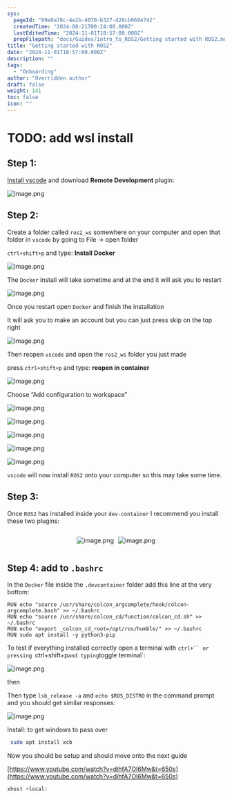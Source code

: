 ```yaml
---
sys:
  pageId: "89e0a78c-4e2b-4070-b327-d28cb0694742"
  createdTime: "2024-08-21T00:24:00.000Z"
  lastEditedTime: "2024-11-01T18:57:00.000Z"
  propFilepath: "docs/Guides/intro_to_ROS2/Getting started with ROS2.md"
title: "Getting started with ROS2"
date: "2024-11-01T18:57:00.000Z"
description: ""
tags:
  - "Onboarding"
author: "Overridden author"
draft: false
weight: 141
toc: false
icon: ""
---
```


# TODO: add wsl install

## Step 1:

[Install vscode](https://code.visualstudio.com/download) and download **Remote Development** plugin:

![image.png](https://prod-files-secure.s3.us-west-2.amazonaws.com/d518164a-d88e-44d1-a4ee-3adb3bd8bce0/efb52993-1881-4a40-b95e-6f020334f022/image.png?X-Amz-Algorithm=AWS4-HMAC-SHA256&X-Amz-Content-Sha256=UNSIGNED-PAYLOAD&X-Amz-Credential=ASIAZI2LB466XUN5ZLOV%2F20250307%2Fus-west-2%2Fs3%2Faws4_request&X-Amz-Date=20250307T220144Z&X-Amz-Expires=3600&X-Amz-Security-Token=IQoJb3JpZ2luX2VjEAUaCXVzLXdlc3QtMiJIMEYCIQDepJjwIWUaYO4B0GYEzkZE%2B51kB32MMwhiZSkXka1bMwIhAOo2vXNNSqYQV7BKPfp%2F6eUlfItDus1v8%2BCaP6tkXHp%2BKv8DCE4QABoMNjM3NDIzMTgzODA1IgxNRTyHGsCX7IYOGZwq3AM1u%2FjVjverJNC3a%2FKdwhh9mZ6H23zfvmKN33MSfDOQMOym6k38lbWuwic6Ms6cNtJHXaUtjUGUYuUDqlCnYxKDb91kHFnIvwOAREuzeCRIxsbKu6jDzNakk59%2F9Uktp%2BMufjEHFk%2Fj7D6kS58FCiWBK%2FzTibsZ9pelKPR1Hiy2tXkz3VzTe0j9owUKTTsG0aTYWEILY4a2voVIw0uPitjksuauauCMXKdr%2BsVyMJrvnIcyXLujtGy%2FDHJXYwV0FR0cCv%2B%2B2pjZRdxMCfu9T1OQN25QNs5RFFBIYGdF9CWPdVEoDBRllFbLWdS7YN2C8D78co85isFhbgxihphjEAJpqdWElhyyzr%2B79DyiWTpt9kyEqU6u0eG%2B065rnoM3DfBSJj5ZteJ2PfA4j0mM5vPymoJntgeHrpsM8ZlqDEU7HK%2BgghM8XpxIIwP7Njp%2FUe5nL5zacYt0F9AwrTROVCDKWgUPUTlHaR2m9IkVPRFNYL4SEZJp%2BL%2FmQcYmH%2BOVUJC4YpcARLsPrvDstLBX%2Bahbh7dTgZbr%2BauhCXV%2Bohx4yIEo2MXKQiaZFY%2B%2Bb55%2BEXCkzvHJ%2FQgmnN9CtmfmliLHVVwFmLkPheTeYS%2BXeo2W5%2BLCt7zxSu5BO2JT5zCFv62%2BBjqkAYeX12IHvHbog%2FNMKV%2FIEyqOOgICR456A%2FFruRfwSGOoO7prk%2FUO5dQGLjHtWWoiJK6TAFV6Wo0UAZDtCrUY%2BAhcww6RJqJxhu86fOJa0Rx9SSGPnFu4t5iWD2hVXD8QfLkSU5IRAUeZL8WFG5Oxyql5qnBN9rugAMzG3y1mWyhO8KWgjyI9FngEgTLTsDdCbEvT9uXVErOlbqJLXWbJMC%2B7Td3d&X-Amz-Signature=b130621713cc686e781739cfb03e89ee9bed01a4a26beac14f1e578771d45d05&X-Amz-SignedHeaders=host&x-id=GetObject)

## Step 2:

Create a folder called `ros2_ws` somewhere on your computer and open that folder in `vscode` by going to File → open folder 

`ctrl+shift+p` and type: **Install Docker**

![image.png](https://prod-files-secure.s3.us-west-2.amazonaws.com/d518164a-d88e-44d1-a4ee-3adb3bd8bce0/2269dc0e-1cd5-47ff-bceb-c04ad9b2eab0/image.png?X-Amz-Algorithm=AWS4-HMAC-SHA256&X-Amz-Content-Sha256=UNSIGNED-PAYLOAD&X-Amz-Credential=ASIAZI2LB466XUN5ZLOV%2F20250307%2Fus-west-2%2Fs3%2Faws4_request&X-Amz-Date=20250307T220144Z&X-Amz-Expires=3600&X-Amz-Security-Token=IQoJb3JpZ2luX2VjEAUaCXVzLXdlc3QtMiJIMEYCIQDepJjwIWUaYO4B0GYEzkZE%2B51kB32MMwhiZSkXka1bMwIhAOo2vXNNSqYQV7BKPfp%2F6eUlfItDus1v8%2BCaP6tkXHp%2BKv8DCE4QABoMNjM3NDIzMTgzODA1IgxNRTyHGsCX7IYOGZwq3AM1u%2FjVjverJNC3a%2FKdwhh9mZ6H23zfvmKN33MSfDOQMOym6k38lbWuwic6Ms6cNtJHXaUtjUGUYuUDqlCnYxKDb91kHFnIvwOAREuzeCRIxsbKu6jDzNakk59%2F9Uktp%2BMufjEHFk%2Fj7D6kS58FCiWBK%2FzTibsZ9pelKPR1Hiy2tXkz3VzTe0j9owUKTTsG0aTYWEILY4a2voVIw0uPitjksuauauCMXKdr%2BsVyMJrvnIcyXLujtGy%2FDHJXYwV0FR0cCv%2B%2B2pjZRdxMCfu9T1OQN25QNs5RFFBIYGdF9CWPdVEoDBRllFbLWdS7YN2C8D78co85isFhbgxihphjEAJpqdWElhyyzr%2B79DyiWTpt9kyEqU6u0eG%2B065rnoM3DfBSJj5ZteJ2PfA4j0mM5vPymoJntgeHrpsM8ZlqDEU7HK%2BgghM8XpxIIwP7Njp%2FUe5nL5zacYt0F9AwrTROVCDKWgUPUTlHaR2m9IkVPRFNYL4SEZJp%2BL%2FmQcYmH%2BOVUJC4YpcARLsPrvDstLBX%2Bahbh7dTgZbr%2BauhCXV%2Bohx4yIEo2MXKQiaZFY%2B%2Bb55%2BEXCkzvHJ%2FQgmnN9CtmfmliLHVVwFmLkPheTeYS%2BXeo2W5%2BLCt7zxSu5BO2JT5zCFv62%2BBjqkAYeX12IHvHbog%2FNMKV%2FIEyqOOgICR456A%2FFruRfwSGOoO7prk%2FUO5dQGLjHtWWoiJK6TAFV6Wo0UAZDtCrUY%2BAhcww6RJqJxhu86fOJa0Rx9SSGPnFu4t5iWD2hVXD8QfLkSU5IRAUeZL8WFG5Oxyql5qnBN9rugAMzG3y1mWyhO8KWgjyI9FngEgTLTsDdCbEvT9uXVErOlbqJLXWbJMC%2B7Td3d&X-Amz-Signature=2f76c51f3cbb0dd539b940f693d6eae1579b12481f7814e8c80c4304052960ba&X-Amz-SignedHeaders=host&x-id=GetObject)

The `Docker` install will take sometime and at the end it will ask you to restart

![image.png](https://prod-files-secure.s3.us-west-2.amazonaws.com/d518164a-d88e-44d1-a4ee-3adb3bd8bce0/ed233f78-be33-4b1f-b89c-9c346c0e961e/image.png?X-Amz-Algorithm=AWS4-HMAC-SHA256&X-Amz-Content-Sha256=UNSIGNED-PAYLOAD&X-Amz-Credential=ASIAZI2LB466XUN5ZLOV%2F20250307%2Fus-west-2%2Fs3%2Faws4_request&X-Amz-Date=20250307T220144Z&X-Amz-Expires=3600&X-Amz-Security-Token=IQoJb3JpZ2luX2VjEAUaCXVzLXdlc3QtMiJIMEYCIQDepJjwIWUaYO4B0GYEzkZE%2B51kB32MMwhiZSkXka1bMwIhAOo2vXNNSqYQV7BKPfp%2F6eUlfItDus1v8%2BCaP6tkXHp%2BKv8DCE4QABoMNjM3NDIzMTgzODA1IgxNRTyHGsCX7IYOGZwq3AM1u%2FjVjverJNC3a%2FKdwhh9mZ6H23zfvmKN33MSfDOQMOym6k38lbWuwic6Ms6cNtJHXaUtjUGUYuUDqlCnYxKDb91kHFnIvwOAREuzeCRIxsbKu6jDzNakk59%2F9Uktp%2BMufjEHFk%2Fj7D6kS58FCiWBK%2FzTibsZ9pelKPR1Hiy2tXkz3VzTe0j9owUKTTsG0aTYWEILY4a2voVIw0uPitjksuauauCMXKdr%2BsVyMJrvnIcyXLujtGy%2FDHJXYwV0FR0cCv%2B%2B2pjZRdxMCfu9T1OQN25QNs5RFFBIYGdF9CWPdVEoDBRllFbLWdS7YN2C8D78co85isFhbgxihphjEAJpqdWElhyyzr%2B79DyiWTpt9kyEqU6u0eG%2B065rnoM3DfBSJj5ZteJ2PfA4j0mM5vPymoJntgeHrpsM8ZlqDEU7HK%2BgghM8XpxIIwP7Njp%2FUe5nL5zacYt0F9AwrTROVCDKWgUPUTlHaR2m9IkVPRFNYL4SEZJp%2BL%2FmQcYmH%2BOVUJC4YpcARLsPrvDstLBX%2Bahbh7dTgZbr%2BauhCXV%2Bohx4yIEo2MXKQiaZFY%2B%2Bb55%2BEXCkzvHJ%2FQgmnN9CtmfmliLHVVwFmLkPheTeYS%2BXeo2W5%2BLCt7zxSu5BO2JT5zCFv62%2BBjqkAYeX12IHvHbog%2FNMKV%2FIEyqOOgICR456A%2FFruRfwSGOoO7prk%2FUO5dQGLjHtWWoiJK6TAFV6Wo0UAZDtCrUY%2BAhcww6RJqJxhu86fOJa0Rx9SSGPnFu4t5iWD2hVXD8QfLkSU5IRAUeZL8WFG5Oxyql5qnBN9rugAMzG3y1mWyhO8KWgjyI9FngEgTLTsDdCbEvT9uXVErOlbqJLXWbJMC%2B7Td3d&X-Amz-Signature=9885f5a5b7d408d8a1ffcee3994639703219d38f6a7f1075202bf3cfa718e217&X-Amz-SignedHeaders=host&x-id=GetObject)

Once you restart open `Docker` and finish the installation

It will ask you to make an account but you can just press skip on the top right

![image.png](https://prod-files-secure.s3.us-west-2.amazonaws.com/d518164a-d88e-44d1-a4ee-3adb3bd8bce0/21010ad9-1659-4fd9-9f59-9932a09b2a3d/image.png?X-Amz-Algorithm=AWS4-HMAC-SHA256&X-Amz-Content-Sha256=UNSIGNED-PAYLOAD&X-Amz-Credential=ASIAZI2LB466XUN5ZLOV%2F20250307%2Fus-west-2%2Fs3%2Faws4_request&X-Amz-Date=20250307T220144Z&X-Amz-Expires=3600&X-Amz-Security-Token=IQoJb3JpZ2luX2VjEAUaCXVzLXdlc3QtMiJIMEYCIQDepJjwIWUaYO4B0GYEzkZE%2B51kB32MMwhiZSkXka1bMwIhAOo2vXNNSqYQV7BKPfp%2F6eUlfItDus1v8%2BCaP6tkXHp%2BKv8DCE4QABoMNjM3NDIzMTgzODA1IgxNRTyHGsCX7IYOGZwq3AM1u%2FjVjverJNC3a%2FKdwhh9mZ6H23zfvmKN33MSfDOQMOym6k38lbWuwic6Ms6cNtJHXaUtjUGUYuUDqlCnYxKDb91kHFnIvwOAREuzeCRIxsbKu6jDzNakk59%2F9Uktp%2BMufjEHFk%2Fj7D6kS58FCiWBK%2FzTibsZ9pelKPR1Hiy2tXkz3VzTe0j9owUKTTsG0aTYWEILY4a2voVIw0uPitjksuauauCMXKdr%2BsVyMJrvnIcyXLujtGy%2FDHJXYwV0FR0cCv%2B%2B2pjZRdxMCfu9T1OQN25QNs5RFFBIYGdF9CWPdVEoDBRllFbLWdS7YN2C8D78co85isFhbgxihphjEAJpqdWElhyyzr%2B79DyiWTpt9kyEqU6u0eG%2B065rnoM3DfBSJj5ZteJ2PfA4j0mM5vPymoJntgeHrpsM8ZlqDEU7HK%2BgghM8XpxIIwP7Njp%2FUe5nL5zacYt0F9AwrTROVCDKWgUPUTlHaR2m9IkVPRFNYL4SEZJp%2BL%2FmQcYmH%2BOVUJC4YpcARLsPrvDstLBX%2Bahbh7dTgZbr%2BauhCXV%2Bohx4yIEo2MXKQiaZFY%2B%2Bb55%2BEXCkzvHJ%2FQgmnN9CtmfmliLHVVwFmLkPheTeYS%2BXeo2W5%2BLCt7zxSu5BO2JT5zCFv62%2BBjqkAYeX12IHvHbog%2FNMKV%2FIEyqOOgICR456A%2FFruRfwSGOoO7prk%2FUO5dQGLjHtWWoiJK6TAFV6Wo0UAZDtCrUY%2BAhcww6RJqJxhu86fOJa0Rx9SSGPnFu4t5iWD2hVXD8QfLkSU5IRAUeZL8WFG5Oxyql5qnBN9rugAMzG3y1mWyhO8KWgjyI9FngEgTLTsDdCbEvT9uXVErOlbqJLXWbJMC%2B7Td3d&X-Amz-Signature=a935cac6e2562b8413a6b77d4008dbfab0f1d119b6518244e7db6f5138ebd6af&X-Amz-SignedHeaders=host&x-id=GetObject)

Then reopen `vscode` and open the `ros2_ws` folder you just made

press `ctrl+shift+p` and type: **reopen in container**

![image.png](https://prod-files-secure.s3.us-west-2.amazonaws.com/d518164a-d88e-44d1-a4ee-3adb3bd8bce0/4e93b8c2-41ad-488c-8095-c74205196118/image.png?X-Amz-Algorithm=AWS4-HMAC-SHA256&X-Amz-Content-Sha256=UNSIGNED-PAYLOAD&X-Amz-Credential=ASIAZI2LB466XUN5ZLOV%2F20250307%2Fus-west-2%2Fs3%2Faws4_request&X-Amz-Date=20250307T220144Z&X-Amz-Expires=3600&X-Amz-Security-Token=IQoJb3JpZ2luX2VjEAUaCXVzLXdlc3QtMiJIMEYCIQDepJjwIWUaYO4B0GYEzkZE%2B51kB32MMwhiZSkXka1bMwIhAOo2vXNNSqYQV7BKPfp%2F6eUlfItDus1v8%2BCaP6tkXHp%2BKv8DCE4QABoMNjM3NDIzMTgzODA1IgxNRTyHGsCX7IYOGZwq3AM1u%2FjVjverJNC3a%2FKdwhh9mZ6H23zfvmKN33MSfDOQMOym6k38lbWuwic6Ms6cNtJHXaUtjUGUYuUDqlCnYxKDb91kHFnIvwOAREuzeCRIxsbKu6jDzNakk59%2F9Uktp%2BMufjEHFk%2Fj7D6kS58FCiWBK%2FzTibsZ9pelKPR1Hiy2tXkz3VzTe0j9owUKTTsG0aTYWEILY4a2voVIw0uPitjksuauauCMXKdr%2BsVyMJrvnIcyXLujtGy%2FDHJXYwV0FR0cCv%2B%2B2pjZRdxMCfu9T1OQN25QNs5RFFBIYGdF9CWPdVEoDBRllFbLWdS7YN2C8D78co85isFhbgxihphjEAJpqdWElhyyzr%2B79DyiWTpt9kyEqU6u0eG%2B065rnoM3DfBSJj5ZteJ2PfA4j0mM5vPymoJntgeHrpsM8ZlqDEU7HK%2BgghM8XpxIIwP7Njp%2FUe5nL5zacYt0F9AwrTROVCDKWgUPUTlHaR2m9IkVPRFNYL4SEZJp%2BL%2FmQcYmH%2BOVUJC4YpcARLsPrvDstLBX%2Bahbh7dTgZbr%2BauhCXV%2Bohx4yIEo2MXKQiaZFY%2B%2Bb55%2BEXCkzvHJ%2FQgmnN9CtmfmliLHVVwFmLkPheTeYS%2BXeo2W5%2BLCt7zxSu5BO2JT5zCFv62%2BBjqkAYeX12IHvHbog%2FNMKV%2FIEyqOOgICR456A%2FFruRfwSGOoO7prk%2FUO5dQGLjHtWWoiJK6TAFV6Wo0UAZDtCrUY%2BAhcww6RJqJxhu86fOJa0Rx9SSGPnFu4t5iWD2hVXD8QfLkSU5IRAUeZL8WFG5Oxyql5qnBN9rugAMzG3y1mWyhO8KWgjyI9FngEgTLTsDdCbEvT9uXVErOlbqJLXWbJMC%2B7Td3d&X-Amz-Signature=8e8ede03901e0426fe5be28886d5efcc5ad48d73f41c821d9a6c93d528ad0a63&X-Amz-SignedHeaders=host&x-id=GetObject)

Choose “Add configuration to workspace”

![image.png](https://prod-files-secure.s3.us-west-2.amazonaws.com/d518164a-d88e-44d1-a4ee-3adb3bd8bce0/9560b282-5060-4989-ba37-97e7b2c22476/image.png?X-Amz-Algorithm=AWS4-HMAC-SHA256&X-Amz-Content-Sha256=UNSIGNED-PAYLOAD&X-Amz-Credential=ASIAZI2LB466XUN5ZLOV%2F20250307%2Fus-west-2%2Fs3%2Faws4_request&X-Amz-Date=20250307T220144Z&X-Amz-Expires=3600&X-Amz-Security-Token=IQoJb3JpZ2luX2VjEAUaCXVzLXdlc3QtMiJIMEYCIQDepJjwIWUaYO4B0GYEzkZE%2B51kB32MMwhiZSkXka1bMwIhAOo2vXNNSqYQV7BKPfp%2F6eUlfItDus1v8%2BCaP6tkXHp%2BKv8DCE4QABoMNjM3NDIzMTgzODA1IgxNRTyHGsCX7IYOGZwq3AM1u%2FjVjverJNC3a%2FKdwhh9mZ6H23zfvmKN33MSfDOQMOym6k38lbWuwic6Ms6cNtJHXaUtjUGUYuUDqlCnYxKDb91kHFnIvwOAREuzeCRIxsbKu6jDzNakk59%2F9Uktp%2BMufjEHFk%2Fj7D6kS58FCiWBK%2FzTibsZ9pelKPR1Hiy2tXkz3VzTe0j9owUKTTsG0aTYWEILY4a2voVIw0uPitjksuauauCMXKdr%2BsVyMJrvnIcyXLujtGy%2FDHJXYwV0FR0cCv%2B%2B2pjZRdxMCfu9T1OQN25QNs5RFFBIYGdF9CWPdVEoDBRllFbLWdS7YN2C8D78co85isFhbgxihphjEAJpqdWElhyyzr%2B79DyiWTpt9kyEqU6u0eG%2B065rnoM3DfBSJj5ZteJ2PfA4j0mM5vPymoJntgeHrpsM8ZlqDEU7HK%2BgghM8XpxIIwP7Njp%2FUe5nL5zacYt0F9AwrTROVCDKWgUPUTlHaR2m9IkVPRFNYL4SEZJp%2BL%2FmQcYmH%2BOVUJC4YpcARLsPrvDstLBX%2Bahbh7dTgZbr%2BauhCXV%2Bohx4yIEo2MXKQiaZFY%2B%2Bb55%2BEXCkzvHJ%2FQgmnN9CtmfmliLHVVwFmLkPheTeYS%2BXeo2W5%2BLCt7zxSu5BO2JT5zCFv62%2BBjqkAYeX12IHvHbog%2FNMKV%2FIEyqOOgICR456A%2FFruRfwSGOoO7prk%2FUO5dQGLjHtWWoiJK6TAFV6Wo0UAZDtCrUY%2BAhcww6RJqJxhu86fOJa0Rx9SSGPnFu4t5iWD2hVXD8QfLkSU5IRAUeZL8WFG5Oxyql5qnBN9rugAMzG3y1mWyhO8KWgjyI9FngEgTLTsDdCbEvT9uXVErOlbqJLXWbJMC%2B7Td3d&X-Amz-Signature=2c495c0d32df2e437f4bed0d2c3f721813348ffda8a7f6b1bd8fc39a189da1a2&X-Amz-SignedHeaders=host&x-id=GetObject)

![image.png](https://prod-files-secure.s3.us-west-2.amazonaws.com/d518164a-d88e-44d1-a4ee-3adb3bd8bce0/2ee63f81-886b-48e8-a553-dc6e5eac99e4/image.png?X-Amz-Algorithm=AWS4-HMAC-SHA256&X-Amz-Content-Sha256=UNSIGNED-PAYLOAD&X-Amz-Credential=ASIAZI2LB466XUN5ZLOV%2F20250307%2Fus-west-2%2Fs3%2Faws4_request&X-Amz-Date=20250307T220144Z&X-Amz-Expires=3600&X-Amz-Security-Token=IQoJb3JpZ2luX2VjEAUaCXVzLXdlc3QtMiJIMEYCIQDepJjwIWUaYO4B0GYEzkZE%2B51kB32MMwhiZSkXka1bMwIhAOo2vXNNSqYQV7BKPfp%2F6eUlfItDus1v8%2BCaP6tkXHp%2BKv8DCE4QABoMNjM3NDIzMTgzODA1IgxNRTyHGsCX7IYOGZwq3AM1u%2FjVjverJNC3a%2FKdwhh9mZ6H23zfvmKN33MSfDOQMOym6k38lbWuwic6Ms6cNtJHXaUtjUGUYuUDqlCnYxKDb91kHFnIvwOAREuzeCRIxsbKu6jDzNakk59%2F9Uktp%2BMufjEHFk%2Fj7D6kS58FCiWBK%2FzTibsZ9pelKPR1Hiy2tXkz3VzTe0j9owUKTTsG0aTYWEILY4a2voVIw0uPitjksuauauCMXKdr%2BsVyMJrvnIcyXLujtGy%2FDHJXYwV0FR0cCv%2B%2B2pjZRdxMCfu9T1OQN25QNs5RFFBIYGdF9CWPdVEoDBRllFbLWdS7YN2C8D78co85isFhbgxihphjEAJpqdWElhyyzr%2B79DyiWTpt9kyEqU6u0eG%2B065rnoM3DfBSJj5ZteJ2PfA4j0mM5vPymoJntgeHrpsM8ZlqDEU7HK%2BgghM8XpxIIwP7Njp%2FUe5nL5zacYt0F9AwrTROVCDKWgUPUTlHaR2m9IkVPRFNYL4SEZJp%2BL%2FmQcYmH%2BOVUJC4YpcARLsPrvDstLBX%2Bahbh7dTgZbr%2BauhCXV%2Bohx4yIEo2MXKQiaZFY%2B%2Bb55%2BEXCkzvHJ%2FQgmnN9CtmfmliLHVVwFmLkPheTeYS%2BXeo2W5%2BLCt7zxSu5BO2JT5zCFv62%2BBjqkAYeX12IHvHbog%2FNMKV%2FIEyqOOgICR456A%2FFruRfwSGOoO7prk%2FUO5dQGLjHtWWoiJK6TAFV6Wo0UAZDtCrUY%2BAhcww6RJqJxhu86fOJa0Rx9SSGPnFu4t5iWD2hVXD8QfLkSU5IRAUeZL8WFG5Oxyql5qnBN9rugAMzG3y1mWyhO8KWgjyI9FngEgTLTsDdCbEvT9uXVErOlbqJLXWbJMC%2B7Td3d&X-Amz-Signature=7569984410dc5f7509de9ac5eb4297e403b2a21b19959c22d69b9cee804ab436&X-Amz-SignedHeaders=host&x-id=GetObject)

![image.png](https://prod-files-secure.s3.us-west-2.amazonaws.com/d518164a-d88e-44d1-a4ee-3adb3bd8bce0/ae1580b2-b048-407e-aed9-b584224a7a04/image.png?X-Amz-Algorithm=AWS4-HMAC-SHA256&X-Amz-Content-Sha256=UNSIGNED-PAYLOAD&X-Amz-Credential=ASIAZI2LB466XUN5ZLOV%2F20250307%2Fus-west-2%2Fs3%2Faws4_request&X-Amz-Date=20250307T220144Z&X-Amz-Expires=3600&X-Amz-Security-Token=IQoJb3JpZ2luX2VjEAUaCXVzLXdlc3QtMiJIMEYCIQDepJjwIWUaYO4B0GYEzkZE%2B51kB32MMwhiZSkXka1bMwIhAOo2vXNNSqYQV7BKPfp%2F6eUlfItDus1v8%2BCaP6tkXHp%2BKv8DCE4QABoMNjM3NDIzMTgzODA1IgxNRTyHGsCX7IYOGZwq3AM1u%2FjVjverJNC3a%2FKdwhh9mZ6H23zfvmKN33MSfDOQMOym6k38lbWuwic6Ms6cNtJHXaUtjUGUYuUDqlCnYxKDb91kHFnIvwOAREuzeCRIxsbKu6jDzNakk59%2F9Uktp%2BMufjEHFk%2Fj7D6kS58FCiWBK%2FzTibsZ9pelKPR1Hiy2tXkz3VzTe0j9owUKTTsG0aTYWEILY4a2voVIw0uPitjksuauauCMXKdr%2BsVyMJrvnIcyXLujtGy%2FDHJXYwV0FR0cCv%2B%2B2pjZRdxMCfu9T1OQN25QNs5RFFBIYGdF9CWPdVEoDBRllFbLWdS7YN2C8D78co85isFhbgxihphjEAJpqdWElhyyzr%2B79DyiWTpt9kyEqU6u0eG%2B065rnoM3DfBSJj5ZteJ2PfA4j0mM5vPymoJntgeHrpsM8ZlqDEU7HK%2BgghM8XpxIIwP7Njp%2FUe5nL5zacYt0F9AwrTROVCDKWgUPUTlHaR2m9IkVPRFNYL4SEZJp%2BL%2FmQcYmH%2BOVUJC4YpcARLsPrvDstLBX%2Bahbh7dTgZbr%2BauhCXV%2Bohx4yIEo2MXKQiaZFY%2B%2Bb55%2BEXCkzvHJ%2FQgmnN9CtmfmliLHVVwFmLkPheTeYS%2BXeo2W5%2BLCt7zxSu5BO2JT5zCFv62%2BBjqkAYeX12IHvHbog%2FNMKV%2FIEyqOOgICR456A%2FFruRfwSGOoO7prk%2FUO5dQGLjHtWWoiJK6TAFV6Wo0UAZDtCrUY%2BAhcww6RJqJxhu86fOJa0Rx9SSGPnFu4t5iWD2hVXD8QfLkSU5IRAUeZL8WFG5Oxyql5qnBN9rugAMzG3y1mWyhO8KWgjyI9FngEgTLTsDdCbEvT9uXVErOlbqJLXWbJMC%2B7Td3d&X-Amz-Signature=05839675e1196ac4c5d9a90d87e2d2cbb032706d2339f1d576bc68c4ca08c3ef&X-Amz-SignedHeaders=host&x-id=GetObject)

![image.png](https://prod-files-secure.s3.us-west-2.amazonaws.com/d518164a-d88e-44d1-a4ee-3adb3bd8bce0/53255b28-f75e-430f-b9e3-c0ac8577e42b/image.png?X-Amz-Algorithm=AWS4-HMAC-SHA256&X-Amz-Content-Sha256=UNSIGNED-PAYLOAD&X-Amz-Credential=ASIAZI2LB466XUN5ZLOV%2F20250307%2Fus-west-2%2Fs3%2Faws4_request&X-Amz-Date=20250307T220144Z&X-Amz-Expires=3600&X-Amz-Security-Token=IQoJb3JpZ2luX2VjEAUaCXVzLXdlc3QtMiJIMEYCIQDepJjwIWUaYO4B0GYEzkZE%2B51kB32MMwhiZSkXka1bMwIhAOo2vXNNSqYQV7BKPfp%2F6eUlfItDus1v8%2BCaP6tkXHp%2BKv8DCE4QABoMNjM3NDIzMTgzODA1IgxNRTyHGsCX7IYOGZwq3AM1u%2FjVjverJNC3a%2FKdwhh9mZ6H23zfvmKN33MSfDOQMOym6k38lbWuwic6Ms6cNtJHXaUtjUGUYuUDqlCnYxKDb91kHFnIvwOAREuzeCRIxsbKu6jDzNakk59%2F9Uktp%2BMufjEHFk%2Fj7D6kS58FCiWBK%2FzTibsZ9pelKPR1Hiy2tXkz3VzTe0j9owUKTTsG0aTYWEILY4a2voVIw0uPitjksuauauCMXKdr%2BsVyMJrvnIcyXLujtGy%2FDHJXYwV0FR0cCv%2B%2B2pjZRdxMCfu9T1OQN25QNs5RFFBIYGdF9CWPdVEoDBRllFbLWdS7YN2C8D78co85isFhbgxihphjEAJpqdWElhyyzr%2B79DyiWTpt9kyEqU6u0eG%2B065rnoM3DfBSJj5ZteJ2PfA4j0mM5vPymoJntgeHrpsM8ZlqDEU7HK%2BgghM8XpxIIwP7Njp%2FUe5nL5zacYt0F9AwrTROVCDKWgUPUTlHaR2m9IkVPRFNYL4SEZJp%2BL%2FmQcYmH%2BOVUJC4YpcARLsPrvDstLBX%2Bahbh7dTgZbr%2BauhCXV%2Bohx4yIEo2MXKQiaZFY%2B%2Bb55%2BEXCkzvHJ%2FQgmnN9CtmfmliLHVVwFmLkPheTeYS%2BXeo2W5%2BLCt7zxSu5BO2JT5zCFv62%2BBjqkAYeX12IHvHbog%2FNMKV%2FIEyqOOgICR456A%2FFruRfwSGOoO7prk%2FUO5dQGLjHtWWoiJK6TAFV6Wo0UAZDtCrUY%2BAhcww6RJqJxhu86fOJa0Rx9SSGPnFu4t5iWD2hVXD8QfLkSU5IRAUeZL8WFG5Oxyql5qnBN9rugAMzG3y1mWyhO8KWgjyI9FngEgTLTsDdCbEvT9uXVErOlbqJLXWbJMC%2B7Td3d&X-Amz-Signature=5858e50ab54706faf9cb5a0c1216778ee61a5c35f8b259e885e449dbe3fd37be&X-Amz-SignedHeaders=host&x-id=GetObject)

![image.png](https://prod-files-secure.s3.us-west-2.amazonaws.com/d518164a-d88e-44d1-a4ee-3adb3bd8bce0/7c562767-5af9-4ffb-97d1-327bcdf4ee00/image.png?X-Amz-Algorithm=AWS4-HMAC-SHA256&X-Amz-Content-Sha256=UNSIGNED-PAYLOAD&X-Amz-Credential=ASIAZI2LB466XUN5ZLOV%2F20250307%2Fus-west-2%2Fs3%2Faws4_request&X-Amz-Date=20250307T220144Z&X-Amz-Expires=3600&X-Amz-Security-Token=IQoJb3JpZ2luX2VjEAUaCXVzLXdlc3QtMiJIMEYCIQDepJjwIWUaYO4B0GYEzkZE%2B51kB32MMwhiZSkXka1bMwIhAOo2vXNNSqYQV7BKPfp%2F6eUlfItDus1v8%2BCaP6tkXHp%2BKv8DCE4QABoMNjM3NDIzMTgzODA1IgxNRTyHGsCX7IYOGZwq3AM1u%2FjVjverJNC3a%2FKdwhh9mZ6H23zfvmKN33MSfDOQMOym6k38lbWuwic6Ms6cNtJHXaUtjUGUYuUDqlCnYxKDb91kHFnIvwOAREuzeCRIxsbKu6jDzNakk59%2F9Uktp%2BMufjEHFk%2Fj7D6kS58FCiWBK%2FzTibsZ9pelKPR1Hiy2tXkz3VzTe0j9owUKTTsG0aTYWEILY4a2voVIw0uPitjksuauauCMXKdr%2BsVyMJrvnIcyXLujtGy%2FDHJXYwV0FR0cCv%2B%2B2pjZRdxMCfu9T1OQN25QNs5RFFBIYGdF9CWPdVEoDBRllFbLWdS7YN2C8D78co85isFhbgxihphjEAJpqdWElhyyzr%2B79DyiWTpt9kyEqU6u0eG%2B065rnoM3DfBSJj5ZteJ2PfA4j0mM5vPymoJntgeHrpsM8ZlqDEU7HK%2BgghM8XpxIIwP7Njp%2FUe5nL5zacYt0F9AwrTROVCDKWgUPUTlHaR2m9IkVPRFNYL4SEZJp%2BL%2FmQcYmH%2BOVUJC4YpcARLsPrvDstLBX%2Bahbh7dTgZbr%2BauhCXV%2Bohx4yIEo2MXKQiaZFY%2B%2Bb55%2BEXCkzvHJ%2FQgmnN9CtmfmliLHVVwFmLkPheTeYS%2BXeo2W5%2BLCt7zxSu5BO2JT5zCFv62%2BBjqkAYeX12IHvHbog%2FNMKV%2FIEyqOOgICR456A%2FFruRfwSGOoO7prk%2FUO5dQGLjHtWWoiJK6TAFV6Wo0UAZDtCrUY%2BAhcww6RJqJxhu86fOJa0Rx9SSGPnFu4t5iWD2hVXD8QfLkSU5IRAUeZL8WFG5Oxyql5qnBN9rugAMzG3y1mWyhO8KWgjyI9FngEgTLTsDdCbEvT9uXVErOlbqJLXWbJMC%2B7Td3d&X-Amz-Signature=c18b5806ee08732bfff79d1d0f5f29bf31a167d413e69d3ac207d6c6b51f201a&X-Amz-SignedHeaders=host&x-id=GetObject)

`vscode` will now install `ROS2` onto your computer so this may take some time.

## Step 3:

Once `ROS2` has installed inside your `dev-container` I recommend you install these two plugins:

<div style="display: flex;flex-direction: row; column-gap:10px; max-width: 630px;justify-content: center;">
<div>

![image.png](https://prod-files-secure.s3.us-west-2.amazonaws.com/d518164a-d88e-44d1-a4ee-3adb3bd8bce0/3fc3d550-5a54-4ba1-ba6b-faa01cdb7369/image.png?X-Amz-Algorithm=AWS4-HMAC-SHA256&X-Amz-Content-Sha256=UNSIGNED-PAYLOAD&X-Amz-Credential=ASIAZI2LB466Z4DYEOKX%2F20250307%2Fus-west-2%2Fs3%2Faws4_request&X-Amz-Date=20250307T220148Z&X-Amz-Expires=3600&X-Amz-Security-Token=IQoJb3JpZ2luX2VjEAUaCXVzLXdlc3QtMiJHMEUCIHfDg2AaJ2L8SUjAg5J53tWIvRHQKMHCf97opaOMu02IAiEAwxZRBqucd%2FcLX3hjXgzy%2F0dWxyFk9OKcwqbMk3Py1y4q%2FwMIThAAGgw2Mzc0MjMxODM4MDUiDC6jUQuoqgdg5zJ9rCrcA%2F7rlqiYJ5or8wXd7Lp5uzpUlYpwWSO2m4tPJYS8yVsyk3PiEvYSvmFrSGQqisquce5GIvqQI83hJ46EmvyuxnTcN9QcGgs5ahSph%2Bohzpz4wQ2p83iQCSJWjbrC9x4ec6%2BCXEFUJ8KnAZ2CK1RuOsyqjCRCC6DLQZtEqJZYhgUU1PT4OWYqUEMWkLFgszcCCPt4H1m2HTF9DzBgXfBwHhNK0sX9AuXGQsqUvrUOrd6%2BSK4Jo%2Bx3kXYarMYXv%2Ft4EBu%2BbGy6KetNY%2BrnGt%2BEnEsG7k1RUHcFOfuO5GMuyDSuOmvJsKg%2FSnnM73RH9McsKmSxyDh8MZBrKiRl31OJvrSroqCKlGAnGCAdHBiWTMB%2FjvTM1H0mxkFcnd0b5L7crEyCcaGmw5ZupRFE7B%2Bcb1OBxTuK9qALVUGCKvJINEftFhHvDNFhYkW%2BfauBIqiTZJ97cetzqYnw%2B3KsF8%2F2q%2FpLO0%2BQXzmL93nZGQ2moWjAah%2FiXrusHBaLftWhTT5HtSBle41d4xP6ni4PTqsKScBNl%2FYlp2G4ItwjfYcXVXQeOlzP9b1rF0TcPVleulTywLleZCKn%2Bt7K9yQy3YPJO3dCVadM1HYDNU4nF0QJEN445GyFhTs%2FDpoexrFDMLG%2Frb4GOqUBEk%2Bwvf64C8%2BEgU0JndDJngtnIfs6FcgUNETnKdljNgZJkI%2F%2BMIqWXcopLCSbLk4Jfy%2BjWNLYKQXRTPZftlG9QDJh0syX1CzF%2By%2BKDqlThHpj5nwspyF73O5SwVRfikuOpN9MilV9XKkg2eZcKO3qXUR9xCEUee3ZrHL94CFecO%2FrHZac%2FHpJ3dXhbw366nJbSFt1qnjLUJYCcb6E50HigB8K3lLq&X-Amz-Signature=68ba2c8db78110ddaca46c12434b17fc0744cf61e657684e5d901b9c2a98f4b7&X-Amz-SignedHeaders=host&x-id=GetObject)

</div>
<div>

![image.png](https://prod-files-secure.s3.us-west-2.amazonaws.com/d518164a-d88e-44d1-a4ee-3adb3bd8bce0/d994cc66-13c2-4093-a5a3-f84cf4601a82/image.png?X-Amz-Algorithm=AWS4-HMAC-SHA256&X-Amz-Content-Sha256=UNSIGNED-PAYLOAD&X-Amz-Credential=ASIAZI2LB466XRNE5KAG%2F20250307%2Fus-west-2%2Fs3%2Faws4_request&X-Amz-Date=20250307T220148Z&X-Amz-Expires=3600&X-Amz-Security-Token=IQoJb3JpZ2luX2VjEAUaCXVzLXdlc3QtMiJIMEYCIQCvac0r0fSB90axtlcn6V4YZj8h44NvvKglMmrEXSGoygIhAIXbfp8CWEMG66M77iTSbk3Nl3mS1IPDx2Z8D7bxfC7sKv8DCE4QABoMNjM3NDIzMTgzODA1IgylUmxWXyNd6o7BSSwq3AOiJ4uIuLlheYmpKbS3FOmqqDJtzoWqaf37telNoXa1CKKvUZIEDfkKiNj%2BEOhZ%2BWf%2BRWfcJmJISPexErgLhgtCAJ2Vdg58uwtkzUYVnFFxQXMUmoimWpsmaLFJs0swok%2BIzi0DQpejszCjtgQhjOCOloQLH2V6C%2FqacociC0K%2BZhuOjo8Zr%2BTND%2FLUh1DMcwq%2Bv53UP7uX4TY%2BhnSKrVN98QyDa%2B%2BUpIh70WnkiK4vG2y6fnDbU4rpP77g8RMadXEb2%2FlH%2FTUzQpkU68SvP1lU715FjmvRrKkjvL02q59luT0eCzJGrUuH7fD50%2FjOLjT%2B4ivGD6tAVUhfshz8oj5AFKfO6d8o4MoYW59OSELWExwAeNkLRyhiEsQunO4HB%2BtCjBIA8KK2NM0YKhfv9%2FCh1%2BSn1aVOgKJ%2FMAPkFYW9hkUjF1V80z6YRCo6nvPsiV3h6IDQMt%2FCXcw8zEl3sQ4iiqSeR%2Beb%2Fqj3DqvDnaUa6hmuhhNcbtTZvHeDCs2XZNX3%2B2fy5zWhXHabMJriWA%2Btp20WA6myXvCT4VjZ1pa5JfPEp3WQnofKQt96nOIrOwDPPxWfCxJfbwTWx7JefRTxeTcBiKipuOZwktzAY0ea8Mostx7n73I3K6cX%2FTCav62%2BBjqkAZNkh8KoE5P9spkLDtS1mrUwkiLPf2ic9H7HDs%2BrF1wTOvghdblx1%2BlKb7mhuozmuPsjT9LN8SrQPSWBJt13V56M%2F%2FUGZQp%2B2pyqnisj0XhnBVoBYwnlrA2TN%2BKxDoO5nr%2FhkKLT64UdqIULTCBIEzs0p63vC3K%2Bz01oJDOQzayTn8jdc3lpcXYfx2qCw37JK2EHZf64sWIR4uGqtpQq3U5KwqiL&X-Amz-Signature=7915a89e7a9316c6bd1327b1abd7234ce88e75861538e9fba38a11ea41829c65&X-Amz-SignedHeaders=host&x-id=GetObject)

</div>
</div>

## Step 4: add to `.bashrc`

In the `Docker` file inside the `.devcontainer` folder add this line at the very bottom: 

```docker
RUN echo "source /usr/share/colcon_argcomplete/hook/colcon-argcomplete.bash" >> ~/.bashrc
RUN echo "source /usr/share/colcon_cd/function/colcon_cd.sh" >> ~/.bashrc
RUN echo "export _colcon_cd_root=/opt/ros/humble/" >> ~/.bashrc
RUN sudo apt install -y python3-pip 
```

To test if everything installed correctly open a terminal with `ctrl+`` or pressing `ctrl+shift+p` and typing `toggle terminal`:

![image.png](https://prod-files-secure.s3.us-west-2.amazonaws.com/d518164a-d88e-44d1-a4ee-3adb3bd8bce0/6a4943d8-b04e-4c02-9a58-775f3384d1a5/image.png?X-Amz-Algorithm=AWS4-HMAC-SHA256&X-Amz-Content-Sha256=UNSIGNED-PAYLOAD&X-Amz-Credential=ASIAZI2LB466XUN5ZLOV%2F20250307%2Fus-west-2%2Fs3%2Faws4_request&X-Amz-Date=20250307T220144Z&X-Amz-Expires=3600&X-Amz-Security-Token=IQoJb3JpZ2luX2VjEAUaCXVzLXdlc3QtMiJIMEYCIQDepJjwIWUaYO4B0GYEzkZE%2B51kB32MMwhiZSkXka1bMwIhAOo2vXNNSqYQV7BKPfp%2F6eUlfItDus1v8%2BCaP6tkXHp%2BKv8DCE4QABoMNjM3NDIzMTgzODA1IgxNRTyHGsCX7IYOGZwq3AM1u%2FjVjverJNC3a%2FKdwhh9mZ6H23zfvmKN33MSfDOQMOym6k38lbWuwic6Ms6cNtJHXaUtjUGUYuUDqlCnYxKDb91kHFnIvwOAREuzeCRIxsbKu6jDzNakk59%2F9Uktp%2BMufjEHFk%2Fj7D6kS58FCiWBK%2FzTibsZ9pelKPR1Hiy2tXkz3VzTe0j9owUKTTsG0aTYWEILY4a2voVIw0uPitjksuauauCMXKdr%2BsVyMJrvnIcyXLujtGy%2FDHJXYwV0FR0cCv%2B%2B2pjZRdxMCfu9T1OQN25QNs5RFFBIYGdF9CWPdVEoDBRllFbLWdS7YN2C8D78co85isFhbgxihphjEAJpqdWElhyyzr%2B79DyiWTpt9kyEqU6u0eG%2B065rnoM3DfBSJj5ZteJ2PfA4j0mM5vPymoJntgeHrpsM8ZlqDEU7HK%2BgghM8XpxIIwP7Njp%2FUe5nL5zacYt0F9AwrTROVCDKWgUPUTlHaR2m9IkVPRFNYL4SEZJp%2BL%2FmQcYmH%2BOVUJC4YpcARLsPrvDstLBX%2Bahbh7dTgZbr%2BauhCXV%2Bohx4yIEo2MXKQiaZFY%2B%2Bb55%2BEXCkzvHJ%2FQgmnN9CtmfmliLHVVwFmLkPheTeYS%2BXeo2W5%2BLCt7zxSu5BO2JT5zCFv62%2BBjqkAYeX12IHvHbog%2FNMKV%2FIEyqOOgICR456A%2FFruRfwSGOoO7prk%2FUO5dQGLjHtWWoiJK6TAFV6Wo0UAZDtCrUY%2BAhcww6RJqJxhu86fOJa0Rx9SSGPnFu4t5iWD2hVXD8QfLkSU5IRAUeZL8WFG5Oxyql5qnBN9rugAMzG3y1mWyhO8KWgjyI9FngEgTLTsDdCbEvT9uXVErOlbqJLXWbJMC%2B7Td3d&X-Amz-Signature=2dc784b0b6f94de2af2cbdaa0bd164a15874dd5b45e63c6d6aaf53c64d2d250b&X-Amz-SignedHeaders=host&x-id=GetObject)

then 

Then type `lsb_release -a` and `echo $ROS_DISTRO` in the command prompt and you should get similar responses:

![image.png](https://prod-files-secure.s3.us-west-2.amazonaws.com/d518164a-d88e-44d1-a4ee-3adb3bd8bce0/3e635dec-a805-4e85-8b9e-d000e5b71a4e/image.png?X-Amz-Algorithm=AWS4-HMAC-SHA256&X-Amz-Content-Sha256=UNSIGNED-PAYLOAD&X-Amz-Credential=ASIAZI2LB466XUN5ZLOV%2F20250307%2Fus-west-2%2Fs3%2Faws4_request&X-Amz-Date=20250307T220144Z&X-Amz-Expires=3600&X-Amz-Security-Token=IQoJb3JpZ2luX2VjEAUaCXVzLXdlc3QtMiJIMEYCIQDepJjwIWUaYO4B0GYEzkZE%2B51kB32MMwhiZSkXka1bMwIhAOo2vXNNSqYQV7BKPfp%2F6eUlfItDus1v8%2BCaP6tkXHp%2BKv8DCE4QABoMNjM3NDIzMTgzODA1IgxNRTyHGsCX7IYOGZwq3AM1u%2FjVjverJNC3a%2FKdwhh9mZ6H23zfvmKN33MSfDOQMOym6k38lbWuwic6Ms6cNtJHXaUtjUGUYuUDqlCnYxKDb91kHFnIvwOAREuzeCRIxsbKu6jDzNakk59%2F9Uktp%2BMufjEHFk%2Fj7D6kS58FCiWBK%2FzTibsZ9pelKPR1Hiy2tXkz3VzTe0j9owUKTTsG0aTYWEILY4a2voVIw0uPitjksuauauCMXKdr%2BsVyMJrvnIcyXLujtGy%2FDHJXYwV0FR0cCv%2B%2B2pjZRdxMCfu9T1OQN25QNs5RFFBIYGdF9CWPdVEoDBRllFbLWdS7YN2C8D78co85isFhbgxihphjEAJpqdWElhyyzr%2B79DyiWTpt9kyEqU6u0eG%2B065rnoM3DfBSJj5ZteJ2PfA4j0mM5vPymoJntgeHrpsM8ZlqDEU7HK%2BgghM8XpxIIwP7Njp%2FUe5nL5zacYt0F9AwrTROVCDKWgUPUTlHaR2m9IkVPRFNYL4SEZJp%2BL%2FmQcYmH%2BOVUJC4YpcARLsPrvDstLBX%2Bahbh7dTgZbr%2BauhCXV%2Bohx4yIEo2MXKQiaZFY%2B%2Bb55%2BEXCkzvHJ%2FQgmnN9CtmfmliLHVVwFmLkPheTeYS%2BXeo2W5%2BLCt7zxSu5BO2JT5zCFv62%2BBjqkAYeX12IHvHbog%2FNMKV%2FIEyqOOgICR456A%2FFruRfwSGOoO7prk%2FUO5dQGLjHtWWoiJK6TAFV6Wo0UAZDtCrUY%2BAhcww6RJqJxhu86fOJa0Rx9SSGPnFu4t5iWD2hVXD8QfLkSU5IRAUeZL8WFG5Oxyql5qnBN9rugAMzG3y1mWyhO8KWgjyI9FngEgTLTsDdCbEvT9uXVErOlbqJLXWbJMC%2B7Td3d&X-Amz-Signature=8d6b186797d263e193c477d1e8f779280bdfed1b1100b106deb228349986ef58&X-Amz-SignedHeaders=host&x-id=GetObject)

Install:  to get windows to pass over

```bash
 sudo apt install xcb
```

Now you should be setup and should move onto the next guide 

[https://www.youtube.com/watch?v=dihfA7Ol6Mw&t=650s](https://www.youtube.com/watch?v=dihfA7Ol6Mw&t=650s)

```python
xhost +local:
```
